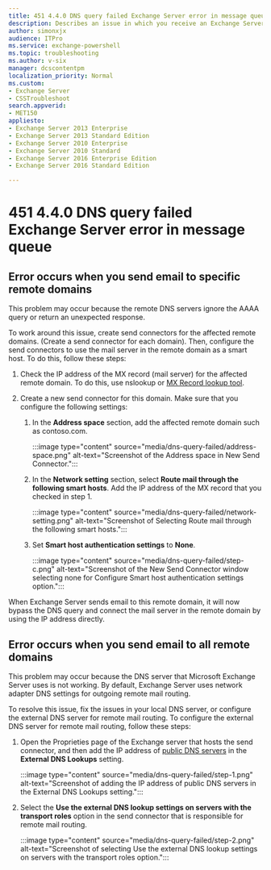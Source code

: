 ```yaml
---
title: 451 4.4.0 DNS query failed Exchange Server error in message queue
description: Describes an issue in which you receive an Exchange Server error when you send email to remote domains. Provides a workaround and a resolution.
author: simonxjx
audience: ITPro
ms.service: exchange-powershell
ms.topic: troubleshooting
ms.author: v-six
manager: dcscontentpm
localization_priority: Normal
ms.custom: 
- Exchange Server
- CSSTroubleshoot
search.appverid: 
- MET150
appliesto:
- Exchange Server 2013 Enterprise
- Exchange Server 2013 Standard Edition
- Exchange Server 2010 Enterprise
- Exchange Server 2010 Standard
- Exchange Server 2016 Enterprise Edition
- Exchange Server 2016 Standard Edition

---
```


# 451 4.4.0 DNS query failed Exchange Server error in message queue

## Error occurs when you send email to specific remote domains 

This problem may occur because the remote DNS servers ignore the AAAA query or return an unexpected response. 

To work around this issue, create send connectors for the affected remote domains. (Create a send connector for each domain). Then, configure the send connectors to use the mail server in the remote domain as a smart host. To do this, follow these steps:

1. Check the IP address of the MX record (mail server) for the affected remote domain. To do this, use nslookup or [MX Record lookup tool](https://www.bing.com/search?q=mx+lookup+tool&form=awre).    
2. Create a new send connector for this domain. Make sure that you configure the following settings:

   1. In the **Address space** section, add the affected remote domain such as contoso.com.

      :::image type="content" source="media/dns-query-failed/address-space.png" alt-text="Screenshot of the Address space in New Send Connector.":::

   2. In the **Network setting** section, select **Route mail through the following smart hosts**. Add the IP address of the MX record that you checked in step 1.

      :::image type="content" source="media/dns-query-failed/network-setting.png" alt-text="Screenshot of Selecting Route mail through the following smart hosts.":::

   3. Set **Smart host authentication settings** to **None**.

      :::image type="content" source="media/dns-query-failed/step-c.png" alt-text="Screenshot of the New Send Connector window selecting none for Configure Smart host authentication settings option.":::

When Exchange Server sends email to this remote domain, it will now bypass the DNS query and connect the mail server in the remote domain by using the IP address directly.

## Error occurs when you send email to all remote domains

This problem may occur because the DNS server that Microsoft Exchange Server uses is not working. By default, Exchange Server uses network adapter DNS settings for outgoing remote mail routing. 

To resolve this issue, fix the issues in your local DNS server, or configure the external DNS server for remote mail routing. To configure the external DNS server for remote mail routing, follow these steps:

1. Open the Proprieties page of the Exchange server that hosts the send connector, and then add the IP address of [public DNS servers](https://www.bing.com/search?q=public+dns+server&go=submit+query&qs=bs&form=qbre) in the **External DNS Lookups** setting.

   :::image type="content" source="media/dns-query-failed/step-1.png" alt-text="Screenshot of adding the IP address of public DNS servers in the External DNS Lookups setting.":::

2. Select the **Use the external DNS lookup settings on servers with the transport roles** option in the send connector that is responsible for remote mail routing.

   :::image type="content" source="media/dns-query-failed/step-2.png" alt-text="Screenshot of selecting Use the external DNS lookup settings on servers with the transport roles option.":::

